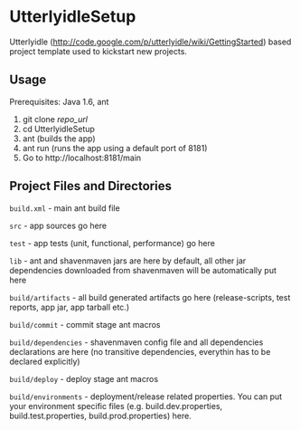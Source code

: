 UtterlyidleSetup
================

Utterlyidle (http://code.google.com/p/utterlyidle/wiki/GettingStarted) based project template used to kickstart new projects.


Usage
--------

Prerequisites: Java 1.6, ant

1.  git clone _repo_url_
2.  cd UtterlyidleSetup
3.  ant (builds the app)
4.  ant run (runs the app using a default port of 8181)
5.  Go to http://localhost:8181/main

Project Files and Directories
--------

`build.xml` - main ant build file  

`src` - app sources go here  

`test` - app tests (unit, functional, performance) go here  

`lib` - ant and shavenmaven jars are here by default, all other jar dependencies downloaded from shavenmaven will be automatically
put here  

`build/artifacts` - all build generated artifacts go here (release-scripts, test reports, app jar, app tarball etc.)  

`build/commit` - commit stage ant macros  

`build/dependencies` - shavenmaven config file and all dependencies declarations are here (no transitive dependencies, everythin
 has to be declared explicitly)  

`build/deploy` - deploy stage ant macros  

`build/environments` - deployment/release related properties. You can put your environment specific files (e.g. build.dev.properties,
 build.test.properties, build.prod.properties) here.  

